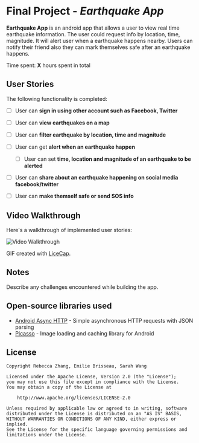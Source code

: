 # Final Project - *Earthquake App*

**Earthquake App** is an android app that allows a user to view real time earthquake information. The user could request info by location, time, magnitude. It will alert user when a earthquake happens nearby.
Users can notify their friend also they can mark themselves safe after an earthquake happens.

Time spent: **X** hours spent in total

## User Stories

The following functionality is completed:

* [ ] User can **sign in using other account such as Facebook, Twitter**
* [ ] User can **view earthquakes on a map**
* [ ] User can **filter earthquake by location, time and magnitude**
* [ ] User can get **alert when an earthquake happen**
  * [ ] User can set **time, location and magnitude of an earthquake to be alerted**
* [ ] User can **share about an earthquake happening on social media facebook/twitter**
* [ ] User can **make themself safe or send SOS info**


## Video Walkthrough

Here's a walkthrough of implemented user stories:

<img src='http://i.imgur.com/link/to/your/gif/file.gif' title='Video Walkthrough' width='' alt='Video Walkthrough' />

GIF created with [LiceCap](http://www.cockos.com/licecap/).

## Notes

Describe any challenges encountered while building the app.

## Open-source libraries used

- [Android Async HTTP](https://github.com/loopj/android-async-http) - Simple asynchronous HTTP requests with JSON parsing
- [Picasso](http://square.github.io/picasso/) - Image loading and caching library for Android

## License

    Copyright Rebecca Zhang, Emilie Brisseau, Sarah Wang

    Licensed under the Apache License, Version 2.0 (the "License");
    you may not use this file except in compliance with the License.
    You may obtain a copy of the License at

        http://www.apache.org/licenses/LICENSE-2.0

    Unless required by applicable law or agreed to in writing, software
    distributed under the License is distributed on an "AS IS" BASIS,
    WITHOUT WARRANTIES OR CONDITIONS OF ANY KIND, either express or implied.
    See the License for the specific language governing permissions and
    limitations under the License.